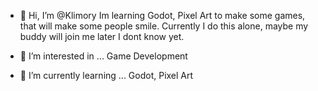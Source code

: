 - 👋 Hi, I’m @Klimory 
Im learning Godot, Pixel Art to make some games, that will make some people smile. Currently I do this alone, maybe my buddy will join me later I dont know yet.

- 👀 I’m interested in ... Game Development
- 🌱 I’m currently learning ... Godot, Pixel Art

<!---
Klimory/Klimory is a ✨ special ✨ repository because its `README.md` (this file) appears on your GitHub profile.
You can click the Preview link to take a look at your changes.
--->
